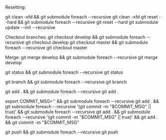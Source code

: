 Resetting:

git clean -xfd && git submodule foreach --recursive git clean -xfd
git reset --hard && git submodule foreach --recursive git reset --hard
git submodule update --init --recursive

Checkout branches:
git checkout develop && git submodule foreach --recursive git checkout develop
git checkout master && git submodule foreach --recursive git checkout master

Merge:
git merge develop && git submodule foreach --recursive git merge develop

git status && git submodule foreach --recursive git status

git branch && git submodule foreach --recursive git branch

git add . && git submodule foreach --recursive git add .

export COMMIT_MSG='' && git submodule foreach --recursive git add . && git submodule foreach --recursive '(git commit -m "$COMMIT_MSG" || true)' && git submodule foreach --recursive git add . && git submodule foreach --recursive '(git commit -m "$COMMIT_MSG" || true)' && git add . && git commit -m "$COMMIT_MSG"

git push && git submodule foreach --recursive git push
